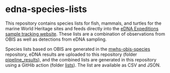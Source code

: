 # edna-species-lists

This repository contains species lists for fish, mammals, and turtles for the marine World Heritage sites and feeds directly into the [eDNA Expeditions sample tracking website](https://samples.ednaexpeditions.org/). These lists are a combination of observations from OBIS as well as detections from eDNA sampling.

Species lists based on OBIS are generated in the [mwhs-obis-species](https://github.com/iobis/mwhs-obis-species) repository, eDNA results are uploaded to this repository (folder [pipeline_results](pipeline_results)), and the combined lists are generated in this repository using a GitHib action (folder [lists](lists)). The list are available as CSV and JSON.